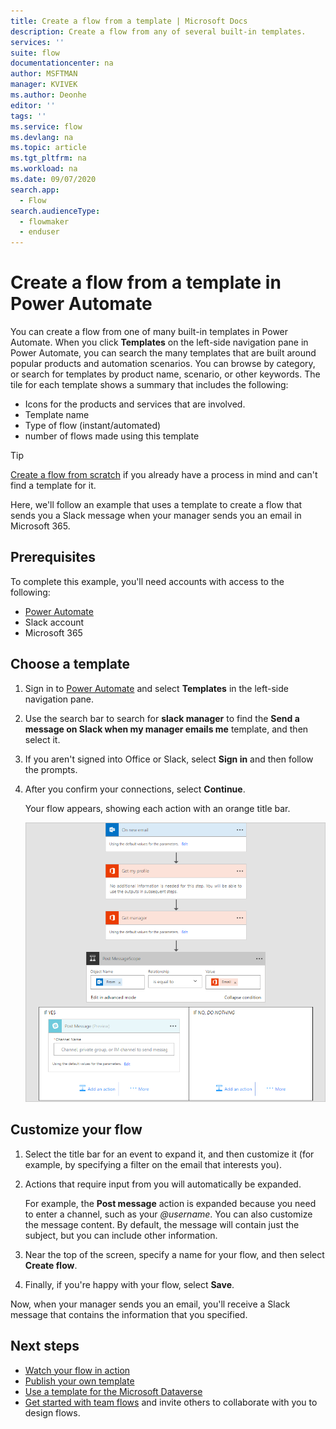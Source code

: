 ```yaml
---
title: Create a flow from a template | Microsoft Docs
description: Create a flow from any of several built-in templates.
services: ''
suite: flow
documentationcenter: na
author: MSFTMAN
manager: KVIVEK
ms.author: Deonhe
editor: ''
tags: ''
ms.service: flow
ms.devlang: na
ms.topic: article
ms.tgt_pltfrm: na
ms.workload: na
ms.date: 09/07/2020
search.app: 
  - Flow
search.audienceType: 
  - flowmaker
  - enduser
---
```

# Create a flow from a template in Power Automate

You can create a flow from one of many built-in templates in Power Automate. When you click **Templates** on the left-side navigation pane in Power Automate, you can search the many templates that are built around popular products and automation scenarios. You can browse by category, or search for templates by product name, scenario, or other keywords. The tile for each template shows a summary that includes the following:

- Icons for the products and services that are involved. 
- Template name
- Type of flow (instant/automated)
- number of flows made using this template

>[!TIP]
>[Create a flow from scratch](get-started-logic-flow.md) if you already have a process in mind and can't find a template for it.

Here, we'll follow an example that uses a template to create a flow that sends you a Slack message when your manager sends you an email in Microsoft 365.

## Prerequisites

To complete this example, you'll need accounts with access to the following:

- [Power Automate](https://flow.microsoft.com)
- Slack account
- Microsoft 365

## Choose a template

1. Sign in to [Power Automate](https://flow.microsoft.com) and select **Templates** in the left-side navigation pane.
1. Use the search bar to search for **slack manager** to find the **Send a message on Slack when my manager emails me** template, and then select it.
1. If you aren't signed into Office or Slack, select **Sign in** and then follow the prompts.
1. After you confirm your connections, select **Continue**.

    Your flow appears, showing each action with an orange title bar.

    ![Default events and actions from template](./media/get-started-logic-template/template-default.png)

## Customize your flow

1. Select the title bar for an event to expand it, and then customize it (for example, by specifying a filter on the email that interests you).
1. Actions that require input from you will automatically be expanded.
  
    For example, the **Post message** action is expanded because you need to enter a channel, such as your *\@username*. You can also customize the message content. By default, the message will contain just the subject, but you can include other information.

1. Near the top of the screen, specify a name for your flow, and then select **Create flow**.
1. Finally, if you're happy with your flow, select **Save**.

Now, when your manager sends you an email, you'll receive a Slack message that contains the information that you specified.

## Next steps

-  [Watch your flow in action](see-a-flow-run.md)
- [Publish your own template](publish-a-template.md)
- [Use a template for the Microsoft Dataverse](common-data-model-intro.md)
- [Get started with team flows](create-team-flows.md) and invite others to collaborate with you to design flows.
